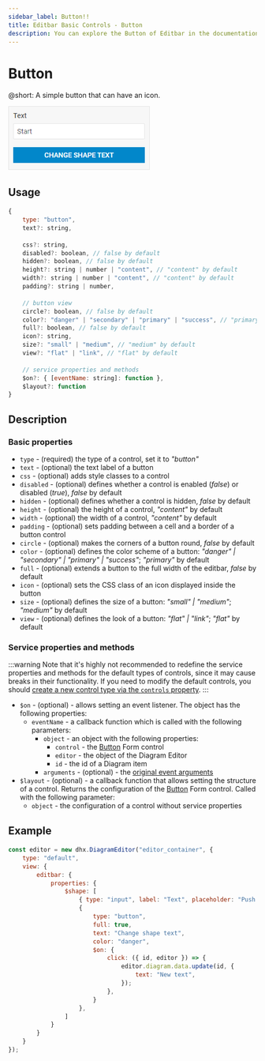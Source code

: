 ```yaml
---
sidebar_label: Button!!
title: Editbar Basic Controls - Button 
description: You can explore the Button of Editbar in the documentation of the the DHTMLX JavaScript Diagram library. Browse developer guides and API reference, try out code examples and live demos, and download a free 30-day evaluation version of DHTMLX Suite.
---
```


# Button 

@short: A simple button that can have an icon.

![Button control](../../../../assets/editbar-basic-controls/button.png)

## Usage

~~~js
{
    type: "button",
    text?: string,
    
    css?: string,
    disabled?: boolean, // false by default
    hidden?: boolean, // false by default
    height?: string | number | "content", // "content" by default
    width?: string | number | "content", // "content" by default
    padding?: string | number,

    // button view
    circle?: boolean, // false by default
    color?: "danger" | "secondary" | "primary" | "success", // "primary" by default
    full?: boolean, // false by default
    icon?: string,
    size?: "small" | "medium", // "medium" by default
    view?: "flat" | "link", // "flat" by default

    // service properties and methods 
    $on?: { [eventName: string]: function },
    $layout?: function
}
~~~

## Description

### Basic properties

- `type` - (required) the type of a control, set it to *"button"*
- `text` - (optional) the text label of a button
- `css`	- (optional) adds style classes to a control
- `disabled` - (optional) defines whether a control is enabled (*false*) or disabled (*true*), *false* by default
- `hidden` - (optional) defines whether a control is hidden, *false* by default
- `height` - (optional) the height of a control, *"content"* by default
- `width` - (optional) the width of a control, *"content"* by default
- `padding` - (optional) sets padding between a cell and a border of a button control
- `circle` - (optional) makes the corners of a button round, *false* by default
- `color` - (optional) defines the color scheme of a button: *"danger" | "secondary" | "primary" | "success"*; *"primary"* by default
- `full` - (optional) extends a button to the full width of the editbar, *false* by default
- `icon` - (optional) sets the CSS class of an icon displayed inside the button
- `size` - (optional) defines the size of a button: *"small" | "medium"*; *"medium"* by default
- `view` - (optional) defines the look of a button: *"flat" | "link"*; *"flat"* by default

### Service properties and methods

:::warning
Note that it's highly not recommended to redefine the service properties and methods for the default types of controls, since it may cause breaks in their functionality. If you need to modify the default controls, you should [create a new control type via the `controls` property](/api/diagram_editor/editbar/config/controls_property/). 
:::

- `$on` - (optional) - allows setting an event listener. The object has the following properties:
    - `eventName`  - a callback function which is called with the following parameters:
        - `object` - an object with the following properties:
            - `control` - the [Button](https://docs.dhtmlx.com/suite/form/button/) Form control
            - `editor` - the object of the Diagram Editor
            - `id` - the id of a Diagram item 
        - `arguments` - (optional) - the [original event arguments](https://docs.dhtmlx.com/suite/category/form-button-events/)
- `$layout` - (optional) - a callback function that allows setting the structure of a control. Returns the configuration of the [Button](https://docs.dhtmlx.com/suite/form/button/) Form control. Called with the following parameter:
    - `object` - the configuration of a control without service properties

## Example

~~~js {8-20}
const editor = new dhx.DiagramEditor("editor_container", {
    type: "default",
    view: {
        editbar: {
            properties: {
                $shape: [
                    { type: "input", label: "Text", placeholder: "Push the button", key: "text" },
                    {
                        type: "button",
                        full: true,
                        text: "Change shape text",
                        color: "danger",
                        $on: {
                            click: ({ id, editor }) => {
                                editor.diagram.data.update(id, {
                                    text: "New text",
                                });
                            },
                        }
                    },
                ]
            }
        }
    }
});
~~~